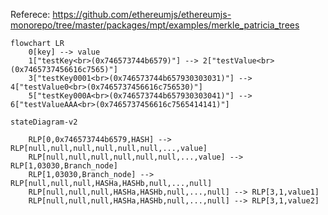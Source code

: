 Referece: https://github.com/ethereumjs/ethereumjs-monorepo/tree/master/packages/mpt/examples/merkle_patricia_trees

<div>

```mermaid
flowchart LR
    0[key] --> value
    1["testKey<br>(0x746573744b6579)"] --> 2["testValue<br>(0x7465737456616c7565)"]
    3["testKey0001<br>(0x746573744b657930303031)"] --> 4["testValue0<br>(0x7465737456616c756530)"]
    5["testKey000A<br>(0x746573744b657930303041)"] --> 6["testValueAAA<br>(0x7465737456616c7565414141)"]
```

```mermaid
stateDiagram-v2

    RLP[0,0x746573744b6579,HASH] --> RLP[null,null,null,null,null,null,...,value]
    RLP[null,null,null,null,null,null,...,value] --> RLP[1,03030,Branch_node]
    RLP[1,03030,Branch_node] --> RLP[null,null,null,HASHa,HASHb,null,...,null]
    RLP[null,null,null,HASHa,HASHb,null,...,null] --> RLP[3,1,value1]
    RLP[null,null,null,HASHa,HASHb,null,...,null] --> RLP[3,1,value2]
```

</div>